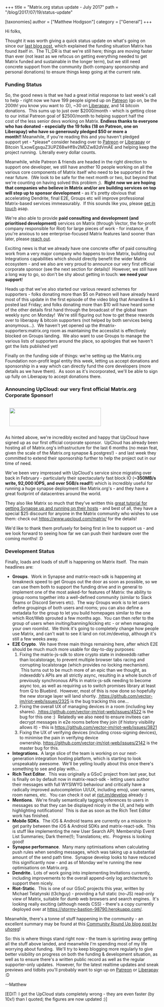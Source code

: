 +++
title = "Matrix.org status update - July 2017"
path = "/blog/2017/07/19/status-update"

[taxonomies]
author = ["Matthew Hodgson"]
category = ["General"]
+++

<p style="text-align: left;">Hi folks,</p>
Thought it was worth giving a quick status update on what's going on since our <a href="/blog/2017/07/07/a-call-to-arms-supporting-matrix/">last blog post</a>, which explained the funding situation Matrix has found itself in.  The TL;DR is that we're still here; things are moving faster than ever (not least as we refocus on getting everything needed to get Matrix funded and sustainable in the longer term), but we still need concrete support from the community (both company sponsorship and personal donations) to ensure things keep going at the current rate.

<h3>Funding Status</h3>
So, the good news is that we had a great initial response to last week's call to help - right now we have 199 people signed up on <a href="https://patreon.com/matrixdotorg">Patreon</a> (go on, be the 200th! you know you want to :D), ~30 on <a href="https://liberapay.com/matrixdotorg/">Liberapay</a>, and 14 bitcoin donations.  This sums up to just over $2000/month - which is getting close to our initial Patreon goal of $2500/month to helping support half the cost of the less senior devs working on Matrix. <strong>Endless thanks to everyone who has donated - especially the 19 folks (18 on Patreon, one on Liberapay) who have so generously pledged $50 or more a month!! </strong>Meanwhile, if you're reading this and you haven't pledged support yet - *please* consider heading over to <a href="https://patreon.com/matrixdotorg">Patreon</a> or <a href="https://liberapay.com/matrixdotorg">Liberapay</a> or Bitcoin 1LxowEgsquZ3UPZ68wHf8v2MDZw82dVmAE and helping keep the project running.  Literally every dollar counts.

Meanwhile, while Patreon &amp; friends are headed in the right direction to support one developer, we still have another 10 people working on all the various core components of Matrix itself who need to be supported in the near future.  (We look to be safe for the next month or two, but beyond that we're counting on having solved this problem ;).  <strong>Right now we are hoping that companies who believe in Matrix and/or are building services on top will step up to sponsor development</strong> - as it's pretty obvious that accelerating Dendrite, final E2E, Groups etc will improve professional Matrix-based services immeasurably.  If this sounds like you, please <a href="mailto:matthew@matrix.org">get in touch</a> asap.

We're also able to provide <strong>paid consulting and development (and prioritised development)</strong> services on Matrix (through Vector, the for-profit company responsible for Riot) for large pieces of work - for instance, if you're anxious to see enterprise-focused Matrix features land sooner than later, please <a href="mailto:matthew@matrix.org">reach out</a>.

Exciting news is that we already have one concrete offer of paid consulting work from a very major company who happens to love Matrix, building out Integrations capabilities which should directly benefit the wider Matrix ecosystem - and we also are very proud to announce our very first official corporate sponsor (see the next section for details)!  However, we still have a long way to go, so don't be shy about getting in touch: <strong>we need your support</strong>!

Heads up that we've also started our various reward schemes for supporters - folks donating more than $5 on Patreon will have already heard most of this update in the first episode of the video blog that Amandine &amp; I posted last Friday; and folks donating more than $10 will have heard some of the other details first hand through the broadcast of the global team weekly sync on Monday!  We're still figuring out how to get these rewards over to liberapay &amp; bitcoin supporters (not helped by both services being anonymous...).  We haven't yet opened up the #matrix-supporters:matrix.org room as maintaining the accesslist is effectively blocked on Groups landing.  We also want to use Groups to manage the various lists of supporters around the place, so apologies that we haven't got the lists published yet!

Finally on the funding side of things: we're setting up the Matrix.org Foundation non-profit legal entity this week, letting us accept donations and sponsorship in a way which can directly fund the core developers (more details as we have them).  As soon as it's incorporated, we'll be able to sign up fully on Liberapay to accept donations there.

<h3>Announcing <strong>UpCloud</strong>: our very first official Matrix.org Corporate Sponsor!</h3>
<p>
<a href="https://www.upcloud.com/matrix"><img style="padding: 1em" src="/blog/wp-content/uploads/2017/07/upcloud-logo-horizontal-300x60.png" alt="" width="300" height="60" class="aligncenter size-medium wp-image-2631" /></a>
</p>
As hinted above, we're incredibly excited and happy that UpCloud have signed up as our first official corporate sponsor.  UpCloud has already been hosting all of Matrix.org's infrastructure for the last 6 months (no mean feat, given the scale of the Matrix.org synapse &amp; postgres!) - and last week they committed to extend their sponsorship further to help the project out in our time of need.

We've been very impressed with UpCloud's service since migrating over back in February - particularly their spectacularly fast block IO (<b>~350MB/s write, 92,000 IOPS, and over 5GB/s read!!</b>) which is incredibly useful for running a huge synapse deployment like Matrix.org's - and they have a great footprint of datacentres around the world.

They also like Matrix so much that they've written this <a href="https://www.upcloud.com/support/install-matrix-synapse/">great tutorial for getting Synapse up and running on their hosts</a> - and best of all, they have a special $25 discount for anyone in the Matrix community who wishes to use them: check out <a href="https://www.upcloud.com/matrix/">https://www.upcloud.com/matrix/</a> for the details!

We'd like to thank them profusely for being first in line to support us - and we look forward to seeing how far we can push their hardware over the coming months! :D

<h3>Development Status</h3>
Finally, loads and loads of stuff is happening on Matrix itself.  The main headlines are:
<ul>
 	<li><strong>Groups</strong>.  Work in Synapse and matrix-react-sdk is happening at breakneck speed to get Groups out the door as soon as possible, so we can use them both to support the funding drive and in general to implement one of the most asked-for features of Matrix: the ability to group rooms together into a well-defined community (similar to Slack Teams or Discord Servers etc).  The way Groups work is to let users define groupings of both users and rooms; you can also define a metadata for the group to let you build homepages similar to the one which Riot/Web sprouted a few months ago.  You can then refer to the group of users when inviting/banning/kicking etc - or when managing your own roomlist.  We think it's going to completely change how people use Matrix, and can't wait to see it land on riot.im/develop, although it's still a few weeks away.</li>
 	<li><strong>E2E Crypto</strong>.  We have three main things remaining here, after which E2E should be much much more usable for day-to-day purposes:
<ol>
 	<li>Fixing the matrix-js-sdk to store crypto state in indexeddb rather than localstorage, to prevent multiple browser tabs racing and corrupting localstorage (which provides no locking mechanism).  This turns out to be much more of an epic than we thought, as indexeddb's APIs are all strictly async, resulting in a whole bunch of previously synchronous APIs in matrix-js-sdk needing to become async too, as well as requiring us to switch promises library at least from Q to Bluebird.  However, most of this is now done so hopefully the new storage layer will land shortly. <a href="https://github.com/vector-im/riot-web/issues/2325"> https://github.com/vector-im/riot-web/issues/2325</a> is the bug tracking this one...</li>
 	<li>Fixing the overall UX of managing devices in a room (including key shares). <a href="https://github.com/vector-im/riot-web/issues/4522"> https://github.com/vector-im/riot-web/issues/4522</a> is the bug for this one :)  Relatedly we also need to ensure invitees can decrypt messages in e2e rooms before they join (if history visibility allows it) - this is <a href="https://github.com/vector-im/riot-web/issues/3821">https://github.com/vector-im/riot-web/issues/3821</a></li>
 	<li>Fixing the UX of verifying devices (including cross-signing devices), to minimise the pain in verifying device ownership. <a href="https://github.com/vector-im/riot-web/issues/2142">https://github.com/vector-im/riot-web/issues/2142</a> is the master bug for this.</li>
</ol>
</li>
 	<li><strong>Integrations.  </strong>A large slice of the team is working on our next-generation integration hosting platform, which is starting to look unspeakably awesome.  We'll be yelling loudly about this once there's something to see and play with...
<strong>
</strong></li>
 	<li><strong>Rich Text Editor</strong>.  This was originally a GSoC project from last year, but is finally on by default now in matrix-react-sdk - letting users author their messages with full WYSIWYG behaviour and critically have a radically improved autocompletion UI/UX, including emoji, user names, room names, etc.  You can check it out at <a href="https://riot.im/develop">riot.im/develop</a> already :)</li>
 	<li><strong>Mentions</strong>.  We're finally semantically tagging references to users in messages so that they can be displayed nicely in the UI, and help with highlighting notifications!  This is due as soon as the Rich Text Editor work has finished.</li>
 	<li><strong>Mobile SDKs</strong>.  The iOS &amp; Android teams are currently on a mission to get parity between the iOS &amp; Android SDKs and matrix-react-sdk.  This is stuff like implementing the new User Search API; Membership Event List Summaries; Dark theme(!); Translations; etc.  Progress is looking good!</li>
 	<li><strong>Synapse performance</strong>.  Many many optimisations when calculating push rules when sending messages, which was taking up a substantial amount of the send path time.  Synapse develop looks to have reduced this significantly now - and as of Monday we're running the new optimisations on Matrix.org.</li>
 	<li><strong>Dendrite.  </strong>Lots of work going into implementing Invitations currently, including improvements to the overall append-only log architecture to support them nicely.</li>
 	<li><strong>Riot-Static</strong>.  This is one of our GSoC projects this year, written by Michael Telatynski (t3chguy) - providing a full static (no-JS) read-only view of Matrix, suitable for dumb web browsers and search engines.  It's looking really exciting (although needs CSS) - there's a copy currently deployed over at <a href="https://stormy-bastion-98790.herokuapp.com/">https://stormy-bastion-98790.herokuapp.com/</a>.</li>
</ul>
Meanwhile, there's a tonne of stuff happening in the community - an excellent summary may be found at this <a href="https://www.uhoreg.ca/blog/20170714-0834">Community Round Up blog post by uhoreg</a>!

So: this is where things stand right now - the team is sprinting away getting all the stuff above landed, and meanwhile I'm spending most of my life worrying about funding.  We'll try to keep blogging more regularly to give better visibility on progress on both the funding &amp; development situation, as well as to ensure there's a written public record as well as the regular supporter-only updates.  However, for the latest realtime updates and sneak previews and tidbits you'll probably want to sign up on <a href="https://patreon.com/matrixdotorg">Patreon</a> or <a href="https://liberapay.com/matrixdotorg">Liberapay</a> :D

--Matthew

[EDIT: I got the UpCloud stats completely wrong - they are even faster (by 10x!) than I quoted; the figures are now updated :)]
